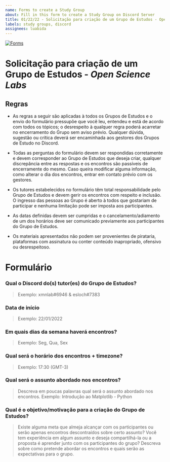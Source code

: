 ```yaml
---
name: Forms to create a Study Group
about: Fill in this form to create a Study Group on Discord Server
title: 01/22/22 - Solicitação para criação de um Grupo de Estudos - Open Science Labs
labels: study groups, discord 
assignees: luabida
---
```


[![Forms](https://www.muz.ifsuldeminas.edu.br/images/2019/02/oficina_google/1.png)](https://docs.google.com/forms/d/e/1FAIpQLSdfd1ZzbPKmZ0aWaAnfnvY9aW2iXkz1pTzyvuOm1gcKczwafQ/viewform?usp=sf_link)

# Solicitação para criação de um Grupo de Estudos - _Open Science Labs_

## Regras

- As regras a seguir são aplicadas à todos os Grupos de Estudos e o envio do formulário pressupõe que você leu, entendeu e está de acordo com todos os tópicos; o desrespeito à qualquer regra poderá acarretar no encerramento do Grupo sem aviso prévio. Qualquer dúvida, sugestão ou crítica deverá ser encaminhada aos gestores dos Grupos de Estudo no Discord.

- Todas as perguntas do formulário devem ser respondidas corretamente e devem corresponder ao Grupo de Estudos que deseja criar, qualquer discrepância entre as respostas e os encontros são passíveis de encerramente do mesmo. Caso queira modificar alguma informação, como alterar o dia dos encontros, entrar em contato prévio com os gestores.

- Os tutores estabelecidos no formulário têm total responsabilidade pelo Grupo de Estudos e devem gerir os encontros com respeito e inclusão. O ingresso das pessoas ao Grupo é aberto à todos que gostariam de participar e nenhuma limitação pode ser imposta aos participantes.

- As datas definidas devem ser cumpridas e o cancelamento/adiamento de um dos horários deve ser comunicado previamente aos participantes do Grupo de Estudos.

- Os materiais apresentados não podem ser provenientes de pirataria, plataformas com assinatura ou conter conteúdo inapropriado, ofensivo ou desrespeitoso.

# Formulário

### Qual o Discord do(s) tutor(es) do Grupo de Estudos?
> Exemplo: xmnlab#6946 & esloch#7383

### Data de início
> Exemplo: 22/01/2022

### Em quais dias da semana haverá encontros?
> Exemplo: Seg, Qua, Sex

### Qual será o horário dos encontros + timezone?
> Exemplo: 17:30 (GMT-3)

### Qual será o assunto abordado nos encontros?
> Descreva em poucas palavras qual será o assunto abordado nos encontros.
> Exemplo: Introdução ao Matplotlib - Python

### Qual é o objetivo/motivação para a criação do Grupo de Estudos?
> Existe alguma meta que almeja alcançar com os participantes ou serão apenas encontros descontraídos sobre certo assunto? 
> Você tem experiência em algum assunto e deseja compartilhá-la ou a proposta é aprender junto com os participantes do grupo?
> Descreva sobre como pretende abordar os encontros e quais serão as expectativas para o grupo.
